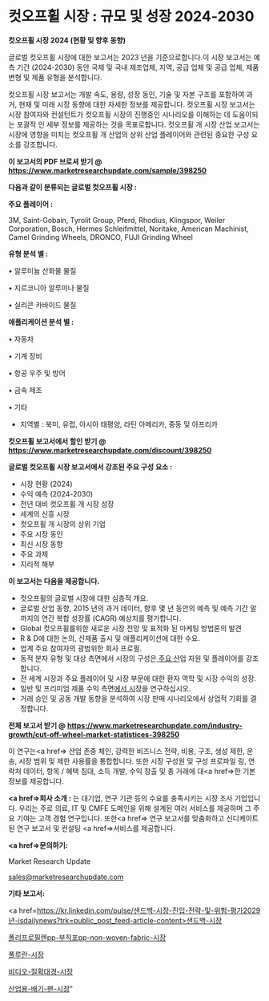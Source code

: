 # 컷오프휠 시장 : 규모 및 성장 2024-2030

<strong>컷오프휠 시장 2024 (현황 및 향후 동향)</strong>

글로벌 컷오프휠 시장에 대한 보고서는 2023 년을 기준으로합니다.이 시장 보고서는 예측 기간 (2024-2030) 동안 국제 및 국내 제조업체, 지역, 공급 업체 및 공급 업체, 제품 변형 및 제품 유형을 분석합니다.

컷오프휠 시장 보고서는 개발 속도, 용량, 성장 동인, 기술 및 자본 구조를 포함하여 과거, 현재 및 미래 시장 동향에 대한 자세한 정보를 제공합니다. 컷오프휠 시장 보고서는 시장 참여자와 컨설턴트가 컷오프휠 시장의 진행중인 시나리오를 이해하는 데 도움이되는 포괄적 인 세부 정보를 제공하는 것을 목표로합니다. 컷오프휠 개 시장 산업 보고서는 시장에 영향을 미치는 컷오프휠 개 산업의 상위 산업 플레이어와 관련된 중요한 구성 요소를 강조합니다.



<strong>이 보고서의 PDF 브로셔 받기 @ <a href=https://www.marketresearchupdate.com/sample/398250>https://www.marketresearchupdate.com/sample/398250</a></strong>



<strong>다음과 같이 분류되는 글로벌 컷오프휠 시장 :</strong>



<strong>주요 플레이어 :</strong>

3M, Saint-Gobain, Tyrolit Group, Pferd, Rhodius, Klingspor, Weiler Corporation, Bosch, Hermes Schleifmittel, Noritake, American Machinist, Camel Grinding Wheels, DRONCO, FUJI Grinding Wheel



<strong>유형 분석 별 :</strong>

• 알루미늄 산화물 물질

• 지르코니아 알루미나 물질

• 실리콘 카바이드 물질



<strong>애플리케이션 분석 별 :</strong>

• 자동차

• 기계 장비

• 항공 우주 및 방어

• 금속 제조

• 기타

<ul>
  <li>지역별 : 북미, 유럽, 아시아 태평양, 라틴 아메리카, 중동 및 아프리카</li>
</ul>


<strong>컷오프휠 보고서에서 할인 받기 @ <a href=https://www.marketresearchupdate.com/discount/398250>https://www.marketresearchupdate.com/discount/398250</a></strong>



<strong>글로벌 컷오프휠 시장 보고서에서 강조된 주요 구성 요소 :</strong>
<ul>
  <li>시장 현황 (2024)</li>
  <li>수익 예측 (2024-2030)</li>
  <li>전년 대비 컷오프휠 개 시장 성장</li>
  <li>세계의 신흥 시장</li>
  <li>컷오프휠 개 시장의 상위 기업</li>
  <li>주요 시장 동인</li>
  <li>최신 시장 동향</li>
  <li>주요 과제</li>
  <li>지리적 해부</li>
</ul>


<strong>이 보고서는 다음을 제공합니다.</strong>
<ul>
  <li>컷오프휠의 글로벌 시장에 대한 심층적 개요.</li>
  <li>글로벌 산업 동향, 2015 년의 과거 데이터, 향후 몇 년 동안의 예측 및 예측 기간 말까지의 연간 복합 성장률 (CAGR) 예상치를 평가합니다.</li>
  <li>Global 컷오프휠를위한 새로운 시장 전망 및 표적화 된 마케팅 방법론의 발견</li>
  <li>R &amp; D에 대한 논의, 신제품 출시 및 애플리케이션에 대한 수요.</li>
  <li>업계 주요 참여자의 광범위한 회사 프로필.</li>
  <li>동적 분자 유형 및 대상 측면에서 시장의 구성은<a href=> 주요 산</a>업 자원 및 플레이어를 강조합니다.</li>
  <li>전 세계 시장과 주요 플레이어 및 시장 부문에 대한 환자 역학 및 시장 수익의 성장.</li>
  <li>일반 및 프리미엄 제품 수익 측면<a href=>에서 시</a>장을 연구하십시오.</li>
  <li>거래 승인 및 공동 개발 동향을 분석하여 시장 판매 시나리오에서 상업적 기회를 결정합니다.</li>
</ul>



<strong>전체 보고서 받기 @ <a href=https://www.marketresearchupdate.com/industry-growth/cut-off-wheel-market-statistices-398250>https://www.marketresearchupdate.com/industry-growth/cut-off-wheel-market-statistices-398250</a></strong>

이 연구는<a href=> 산업 존중</a> 체인, 강력한 비즈니스 전략, 비용, 구조, 생성 제한, 운송, 시장 범위 및 제한 사용률을 통합합니다. 또한 시장 구성원 및 구성 프로파일 링, 연락처 데이터, 항목 / 혜택 침대, 소득 개발, 수익 창출 및 총 거래에 대<a href=>한 기본 </a>정보를 제공합니다.



<strong><a href=>회사 소</a>개 :</strong>
는 대기업, 연구 기관 등의 수요를 충족시키는 시장 조사 기업입니다. 우리는 주로 의료, IT 및 CMFE 도메인을 위해 설계된 여러 서비스를 제공하며 그 주요 기여는 고객 경험 연구입니다. 또한<a href=> 연구 보</a>고서를 맞춤화하고 신디케이트 된 연구 보고서 및 컨설팅 <a href=>서비스</a>를 제공합니다.



<strong><a href=>문의하기:</a></strong>

Market Research Update

sales@marketresearchupdate.com



<strong>기타 보고서:</strong>

<a href=https://kr.linkedin.com/pulse/샌드백-시장-진입-전략-및-위험-평가2029년-isdailynews?trk=public_post_feed-article-content>샌드백-시장</a>

<a href=https://www.linkedin.com/pulse/폴리프로필렌pp-부직포pp-non-woven-fabric-시장/>폴리프로필렌pp-부직포pp-non-woven-fabric-시장</a>

<a href=https://www.linkedin.com/pulse/풀루란-시장-동향-및-성장-전망-isdailynews-gsa8c/>풀루란-시장</a>

<a href=https://www.linkedin.com/pulse/비디오-질확대경-시장-경쟁-분석-및-성장-잠재력-2029-analytics-alchemy-360-analysis-xlxjf/>비디오-질확대경-시장</a>

<a href=https://www.linkedin.com/pulse/산업용-배기-팬-시장-세분화-연구-및-목표-고객2030년-consumer-connection-chronicles-24--t5dwc/>산업용-배기-팬-시장</a>"
